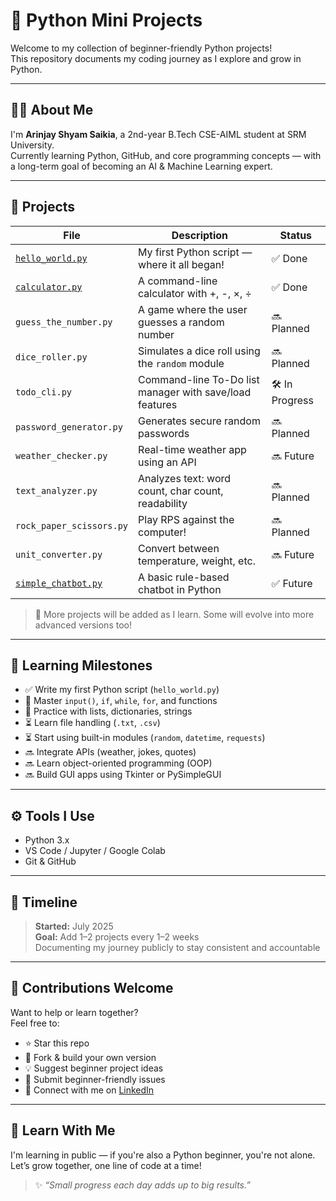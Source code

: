 # 🐍 Python Mini Projects

Welcome to my collection of beginner-friendly Python projects!  
This repository documents my coding journey as I explore and grow in Python.

---

## 👨‍💻 About Me

I'm **Arinjay Shyam Saikia**, a 2nd-year B.Tech CSE-AIML student at SRM University.  
Currently learning Python, GitHub, and core programming concepts — with a long-term goal of becoming an AI & Machine Learning expert.

---

## 📁 Projects

| File | Description | Status |
|------|-------------|--------|
| [`hello_world.py`](hello_world.py) | My first Python script — where it all began! | ✅ Done |
| [`calculator.py`](calculator.py) | A command-line calculator with +, -, ×, ÷ | ✅ Done |
| `guess_the_number.py` | A game where the user guesses a random number | 🔜 Planned |
| `dice_roller.py` | Simulates a dice roll using the `random` module | 🔜 Planned |
| `todo_cli.py` | Command-line To-Do list manager with save/load features | 🛠️ In Progress |
| `password_generator.py` | Generates secure random passwords | 🔜 Planned |
| `weather_checker.py` | Real-time weather app using an API | 🔜 Future |
| `text_analyzer.py` | Analyzes text: word count, char count, readability | 🔜 Planned |
| `rock_paper_scissors.py` | Play RPS against the computer! | 🔜 Planned |
| `unit_converter.py` | Convert between temperature, weight, etc. | 🔜 Future |
| [`simple_chatbot.py`](simple_chatbot.py) | A basic rule-based chatbot in Python | ✅ Future |

> 🚧 More projects will be added as I learn. Some will evolve into more advanced versions too!

---

## 🧠 Learning Milestones

- ✅ Write my first Python script (`hello_world.py`)
- 🔁 Master `input()`, `if`, `while`, `for`, and functions
- 🔁 Practice with lists, dictionaries, strings
- ⏳ Learn file handling (`.txt`, `.csv`)
- ⏳ Start using built-in modules (`random`, `datetime`, `requests`)
- 🔜 Integrate APIs (weather, jokes, quotes)
- 🔜 Learn object-oriented programming (OOP)
- 🔜 Build GUI apps using Tkinter or PySimpleGUI

---

## ⚙️ Tools I Use

- Python 3.x
- VS Code / Jupyter / Google Colab
- Git & GitHub

---

## 📅 Timeline

> **Started:** July 2025  
> **Goal:** Add 1–2 projects every 1–2 weeks  
> Documenting my journey publicly to stay consistent and accountable

---

## 🤝 Contributions Welcome

Want to help or learn together?  
Feel free to:

- ⭐ Star this repo
- 🍴 Fork & build your own version
- 💡 Suggest beginner project ideas
- 🐛 Submit beginner-friendly issues
- 🔗 Connect with me on [LinkedIn](https://www.linkedin.com/in/arinjay-shyam-saikia-360689219/)

---

## 🧠 Learn With Me

I'm learning in public — if you're also a Python beginner, you're not alone.  
Let’s grow together, one line of code at a time!

> ✨ *“Small progress each day adds up to big results.”*

